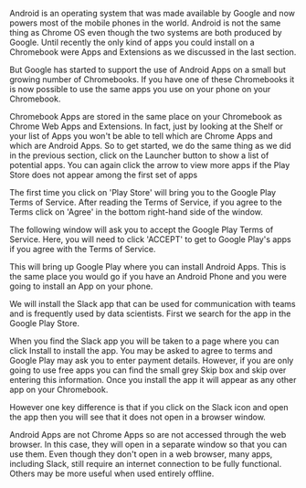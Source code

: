Android is an operating system that was made available by Google and now powers most of the mobile phones in the world. Android is not the same thing as Chrome OS even though the two systems are both produced by Google. Until recently the only kind of apps you could install on a Chromebook were Apps and Extensions as we discussed in the last section. 

But Google has started to support the use of Android Apps on a small but growing number of Chromebooks. If you have one of these Chromebooks it is now possible to use the same apps you use on your phone on your Chromebook. 

Chromebook Apps are stored in the same place on your Chromebook as Chrome Web Apps and Extensions. In fact, just by looking at the Shelf or your list of Apps you won't be able to tell which are Chrome Apps and which are Android Apps. So to get started, we do the same thing as we did in the previous section, click on the Launcher button to show a list of potential apps. You can again click the arrow to view more apps if the Play Store does not appear among the first set of apps

The first time you click on 'Play Store' will bring you to the Google Play Terms of Service. After reading the Terms of Service, if you agree to the Terms click on 'Agree' in the bottom right-hand side of the window.  

The following window will ask you to accept the Google Play Terms of Service. Here, you will need to click 'ACCEPT' to get to Google Play's apps if you agree with the Terms of Service. 


This will bring up Google Play where you can install Android Apps. This is the same place you would go if you have an Android Phone and you were going to install an App on your phone. 


We will install the Slack app that can be used for communication with teams and is frequently used by data scientists. First we search for the app in the Google Play Store. 


When you find the Slack app you will be taken to a page where you can click Install to install the app. You may be asked to agree to terms and Google Play may ask you to enter payment details. However, if you are only going to use free apps you can find the small grey Skip box and skip over entering this information. Once you install the app it will appear as any other app on your Chromebook.  


However one key difference is that if you click on the Slack icon and open the app then you will see that it does not open in a browser window.  

Android Apps are not Chrome Apps so are not accessed through the web browser. In this case, they will open in a separate window so that you can use them. Even though they don't open in a web browser, many apps, including Slack, still require an internet connection to be fully functional. Others may be more useful when used entirely offline. 
